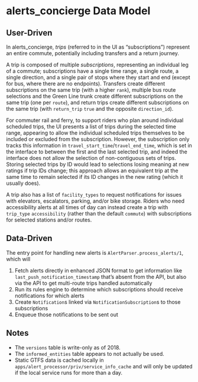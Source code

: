 # alerts_concierge Data Model

## User-Driven

In alerts_concierge, *trips* (referred to in the UI as “subscriptions”) represent an entire commute, potentially including transfers and a return journey.

A trip is composed of multiple *subscriptions*, representing an individual leg of a commute; subscriptions have a single time range, a single route, a single direction, and a single pair of stops where they start and end (except for bus, where there are no endpoints).
Transfers create different subscriptions on the same trip (with a higher `rank`), multiple bus route selections and the Green Line trunk create different subscriptions on the same trip (one per `route`), and return trips create different subscriptions on the same trip (with `return_trip` `true` and the opposite `direction_id`).

For commuter rail and ferry, to support riders who plan around individual scheduled trips, the UI presents a list of trips during the selected time range, appearing to allow the individual scheduled trips themselves to be included or excluded from the subscription.
However, the subscription only tracks this information in `travel_start_time`/`travel_end_time`, which is set in the interface to between the first and the last selected trip, and indeed the interface does not allow the selection of non-contiguous sets of trips.
Storing selected trips by ID would lead to selections losing meaning at new ratings if trip IDs change; this approach allows an equivalent trip at the same time to remain selected if its ID changes in the new rating (which it usually does).

A trip also has a list of `facility_types` to request notifications for issues with elevators, escalators, parking, and/or bike storage.
Riders who need accessibility alerts at all times of day can instead create a trip with `trip_type` `accessibility` (rather than the default `commute`) with subscriptions for selected stations and/or routes.

## Data-Driven

The entry point for handling new alerts is `AlertParser.process_alerts/1`, which will

1. Fetch alerts directly in enhanced JSON format to get information like `last_push_notification_timestamp` that’s absent from the API, but also via the API to get multi-route trips handled automatically
2. Run its rules engine to determine which subscriptions should receive notifications for which alerts
3. Create `Notification`s linked via `NotificationSubscription`s to those subscriptions
4. Enqueue those notifications to be sent out

## Notes

- The `versions` table is write-only as of 2018.
- The `informed_entities` table appears to not actually be used.
- Static GTFS data is cached locally in `apps/alert_processor/priv/service_info_cache` and will only be updated if the local service runs for more than a day.

